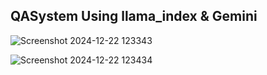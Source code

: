 ## QASystem Using llama_index & Gemini


![Screenshot 2024-12-22 123343](https://github.com/user-attachments/assets/6136c641-b04a-49b5-a77e-df722275428f)





![Screenshot 2024-12-22 123434](https://github.com/user-attachments/assets/fbb200f8-85f1-4ed2-80bd-9eab3ec669f2)


